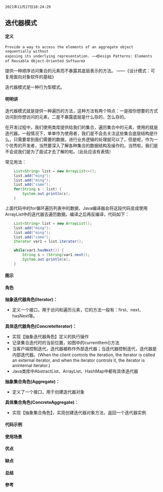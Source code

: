 `2021年11月27日18:24:29`

## 迭代器模式

#### 定义

``` text
Provide a way to access the elements of an aggregate object sequentially without
exposing its underlying representation. ——《Design Patterns: Elements of Reusable Object-Oriented Software》
```

提供一种顺序访问集合的元素而不暴露其底层表示的方法。 ——《设计模式：可复用面向对象软件的基础》

迭代器模式是一种行为型模式。

#### 明明讲

迭代器模式就是提供一种遍历的方法，这种方法有两个特点：一是按你想要的方式访问到你想访问的元素，二是不暴露底层是什么存的，怎么存的。

在开发过程中，我们使用类库提供给我们的集合，遍历集合中的元素，使用的就是迭代器。一般情况下，单单作为使用者，我们是不会去关注这些集合底层结构是什么，只需要拿到我们需要的数据，进行业务逻辑的处理就可以了。但是呢，作为一个优秀的开发者，当然要深入了解各种集合的数据结构及操作的。当然啦，我们是不会说我们是为了面试才去了解的啦。（此处应该有表情）

常见用法：
``` java
    List<String> list = new ArrayList<>();
    list.add("ming");
    list.add("ming");
    list.add("come");
    for(String s : list) {
        System.out.println(s);
    }
```

上面代码中的for循环遍历列表中的数据，Java编译器会将这段代码变成使用ArrayList中的迭代器去遍历数据。编译之后再反编译，代码如下：

``` java
    List<String> list = new ArrayList();
    list.add("ming");
    list.add("ming");
    list.add("come");
    Iterator var1 = list.iterator();

    while(var1.hasNext()) {
        String s = (String)var1.next();
        System.out.println(s);
    }
```

#### 图示
 


#### 角色

<b>抽象迭代器角色(Iterator)：</b>

- 定义一个接口，用于访问和遍历元素，它的方法一般有：first、next、hasNext等。

<b>具体迭代器角色(ConcreteIterator)：</b>

- 实现【抽象迭代器角色】定义的执行操作
- 记录集合迭代时的当前位置，如图中的currentItem()方法
- 当客户端控制迭代，迭代器被称作外部迭代器；当迭代器控制迭代，迭代器是内部迭代器。(When the client controls the iteration, the iterator is called an external
 iterator, and when the iterator controls it, the iterator is aninternal iterator.)
- Java类库中AbstractList、ArrayList、HashMap中都有具体迭代器
  
<b>抽象集合角色(Aggregate)：</b>

- 定义了一个接口，用于创建迭代器对象

<b>具体集合角色(ConcreteAggregate)：</b>

- 实现【抽象集合角色】，实现创建迭代器对象方法，返回一个迭代器实例

#### 代码示例



#### 使用场景
#### 优点
#### 缺点
#### 总结
#### 参考